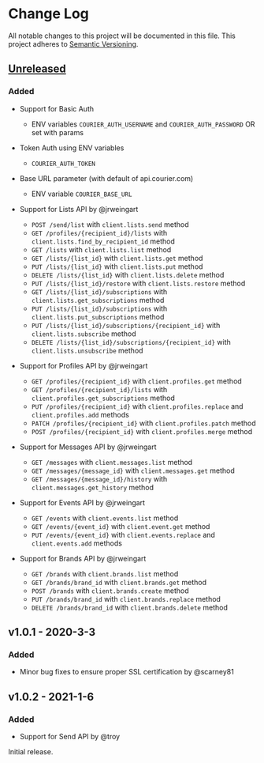 # Change Log

All notable changes to this project will be documented in this file.
This project adheres to [Semantic Versioning](http://semver.org/).

## [Unreleased][unreleased]
### Added
- Support for Basic Auth
  - ENV variables `COURIER_AUTH_USERNAME` and `COURIER_AUTH_PASSWORD` OR set with params
- Token Auth using ENV variables
  - `COURIER_AUTH_TOKEN`
- Base URL parameter (with default of api.courier.com)
  - ENV variable `COURIER_BASE_URL`
- Support for Lists API by @jrweingart
  - `POST /send/list` with `client.lists.send` method
  - `GET /profiles/{recipient_id}/lists` with `client.lists.find_by_recipient_id` method
  - `GET /lists` with `client.lists.list` method
  - `GET /lists/{list_id}` with `client.lists.get` method
  - `PUT /lists/{list_id}` with `client.lists.put` method
  - `DELETE /lists/{list_id}` with `client.lists.delete` method
  - `PUT /lists/{list_id}/restore` with `client.lists.restore` method
  - `GET /lists/{list_id}/subscriptions` with `client.lists.get_subscriptions` method
  - `PUT /lists/{list_id}/subscriptions` with `client.lists.put_subscriptions` method
  - `PUT /lists/{list_id}/subscriptions/{recipient_id}` with `client.lists.subscribe` method
  - `DELETE /lists/{list_id}/subscriptions/{recipient_id}` with `client.lists.unsubscribe` method

- Support for Profiles API by @jrweingart
  - `GET /profiles/{recipient_id}` with `client.profiles.get` method
  - `GET /profiles/{recipient_id}/lists` with `client.profiles.get_subscriptions` method
  - `PUT /profiles/{recipient_id}` with `client.profiles.replace` and `client.profiles.add` methods
  - `PATCH /profiles/{recipient_id}` with `client.profiles.patch` method
  - `POST /profiles/{recipient_id}` with `client.profiles.merge` method

- Support for Messages API by @jrweingart
  - `GET /messages` with `client.messages.list` method
  - `GET /messages/{message_id}` with `client.messages.get` method
  - `GET /messages/{message_id}/history` with `client.messages.get_history` method

- Support for Events API by @jrweingart
  - `GET /events` with `client.events.list` method
  - `GET /events/{event_id}` with `client.event.get` method
  - `PUT /events/{event_id}` with `client.events.replace` and `client.events.add` methods

- Support for Brands API by @jrweingart
  - `GET /brands` with `client.brands.list` method
  - `GET /brands/brand_id` with `client.brands.get` method
  - `POST /brands` with `client.brands.create` method
  - `PUT /brands/brand_id` with `client.brands.replace` method
  - `DELETE /brands/brand_id` with `client.brands.delete` method

## v1.0.1 - 2020-3-3
### Added
- Minor bug fixes to ensure proper SSL certification by @scarney81

## v1.0.2 - 2021-1-6
### Added
- Support for Send API by @troy

Initial release.

[unreleased]: https://github.com/trycourier/courier-ruby-rails/compare/v0.1.3...HEAD
